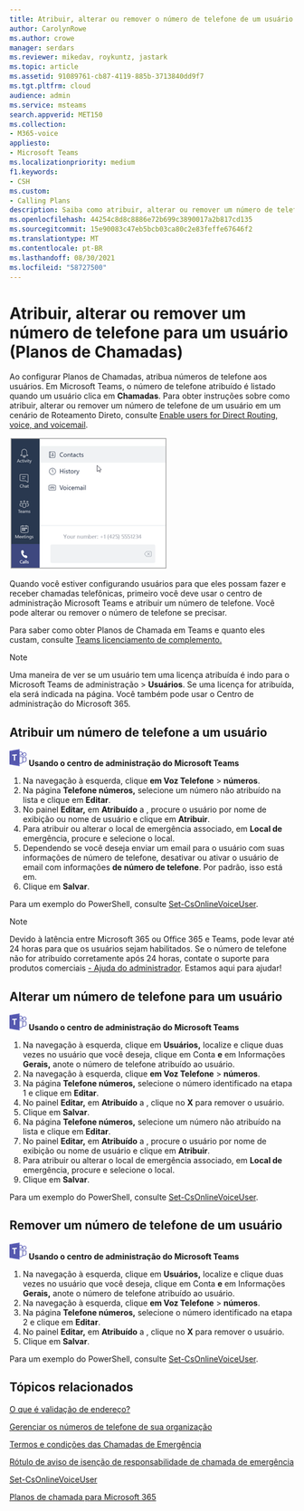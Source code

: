 ```yaml
---
title: Atribuir, alterar ou remover o número de telefone de um usuário
author: CarolynRowe
ms.author: crowe
manager: serdars
ms.reviewer: mikedav, roykuntz, jastark
ms.topic: article
ms.assetid: 91089761-cb87-4119-885b-3713840dd9f7
ms.tgt.pltfrm: cloud
audience: admin
ms.service: msteams
search.appverid: MET150
ms.collection:
- M365-voice
appliesto:
- Microsoft Teams
ms.localizationpriority: medium
f1.keywords:
- CSH
ms.custom:
- Calling Plans
description: Saiba como atribuir, alterar ou remover um número de telefone de trabalho para seus usuários Teams para que empresas e clientes externos possam chamar.
ms.openlocfilehash: 44254c8d8c8886e72b699c3890017a2b817cd135
ms.sourcegitcommit: 15e90083c47eb5bcb03ca80c2e83feffe67646f2
ms.translationtype: MT
ms.contentlocale: pt-BR
ms.lasthandoff: 08/30/2021
ms.locfileid: "58727500"
---
```

# <a name="assign-change-or-remove-a-phone-number-for-a-user-calling-plans"></a>Atribuir, alterar ou remover um número de telefone para um usuário (Planos de Chamadas)

Ao configurar Planos de Chamadas, atribua números de telefone aos usuários. Em Microsoft Teams, o número de telefone atribuído é listado quando um usuário clica em **Chamadas**. Para obter instruções sobre como atribuir, alterar ou remover um número de telefone de um usuário em um cenário de Roteamento Direto, consulte [Enable users for Direct Routing, voice, and voicemail](./direct-routing-enable-users.md).

![Número de telefone do usuário exibido em Teams.](media/teams-phone-number.png)

Quando você estiver configurando usuários para que eles possam fazer e receber chamadas telefônicas, primeiro você deve usar o centro de administração Microsoft Teams e atribuir um número de telefone. Você pode alterar ou remover o número de telefone se precisar.
  
Para saber como obter Planos de Chamada em Teams e quanto eles custam, consulte [Teams licenciamento de complemento.](./teams-add-on-licensing/microsoft-teams-add-on-licensing.md)
  
> [!NOTE]
> Uma maneira de ver se um usuário tem uma licença atribuída é indo para o Microsoft Teams de administração > **Usuários**. Se uma licença for atribuída, ela será indicada na página.  Você também pode usar o Centro de administração do Microsoft 365.
  
## <a name="assign-a-phone-number-to-a-user"></a>Atribuir um número de telefone a um usuário
 
![Um ícone mostrando o logotipo Microsoft Teams.](media/teams-logo-30x30.png) **Usando o centro de administração do Microsoft Teams**
    
1. Na navegação à esquerda, clique **em Voz Telefone**  >  **números**.
2. Na página **Telefone números,** selecione um número não atribuído na lista e clique em **Editar**.  
3. No painel **Editar,** em **Atribuído** a , procure o usuário por nome de exibição ou nome de usuário e clique em **Atribuir**.
4. Para atribuir ou alterar o local de emergência associado, em **Local de** emergência, procure e selecione o local.
5. Dependendo se você deseja enviar um email para o usuário com suas informações de número de telefone, desativar ou ativar o usuário de email com informações **de número de telefone**. Por padrão, isso está em. 
6. Clique em **Salvar**.

Para um exemplo do PowerShell, consulte [Set-CsOnlineVoiceUser](/powershell/module/skype/set-csonlinevoiceuser).

> [!NOTE]
> Devido à latência entre Microsoft 365 ou Office 365 e Teams, pode levar até 24 horas para que os usuários sejam habilitados. Se o número de telefone não for atribuído corretamente após 24 horas, contate o suporte para produtos comerciais [- Ajuda do administrador](/microsoft-365/admin/contact-support-for-business-products). Estamos aqui para ajudar!

  
## <a name="change-a-phone-number-for-a-user"></a>Alterar um número de telefone para um usuário
 
![Um ícone mostrando o logotipo Microsoft Teams.](media/teams-logo-30x30.png) **Usando o centro de administração do Microsoft Teams**
    
1. Na navegação à esquerda, clique em **Usuários,** localize e clique duas vezes no usuário que você deseja, clique em Conta **e** em Informações **Gerais,** anote o número de telefone atribuído ao usuário.
2. Na navegação à esquerda, clique **em Voz Telefone**  >  **números**.
3. Na página **Telefone números,** selecione o número identificado na etapa 1 e clique em **Editar**.  
4. No painel **Editar,** em **Atribuído** a , clique no **X** para remover o usuário.
5. Clique em **Salvar**.
6. Na página **Telefone números,** selecione um número não atribuído na lista e clique em **Editar**.  
7. No painel **Editar,** em **Atribuído** a , procure o usuário por nome de exibição ou nome de usuário e clique em **Atribuir**.
8. Para atribuir ou alterar o local de emergência associado, em **Local de** emergência, procure e selecione o local.
9. Clique em **Salvar**.

Para um exemplo do PowerShell, consulte [Set-CsOnlineVoiceUser](/powershell/module/skype/set-csonlinevoiceuser).

## <a name="remove-a-phone-number-from-a-user"></a>Remover um número de telefone de um usuário
 
![Um ícone mostrando o logotipo Microsoft Teams.](media/teams-logo-30x30.png) **Usando o centro de administração do Microsoft Teams**

1. Na navegação à esquerda, clique em **Usuários,** localize e clique duas vezes no usuário que você deseja, clique em Conta **e** em Informações **Gerais,** anote o número de telefone atribuído ao usuário.
2. Na navegação à esquerda, clique **em Voz Telefone**  >  **números**.
3. Na página **Telefone números,** selecione o número identificado na etapa 2 e clique em **Editar**.  
4. No painel **Editar,** em **Atribuído** a , clique no **X** para remover o usuário.
5. Clique em **Salvar**.

Para um exemplo do PowerShell, consulte [Set-CsOnlineVoiceUser](/powershell/module/skype/set-csonlinevoiceuser).

## <a name="related-topics"></a>Tópicos relacionados

[O que é validação de endereço?](/skypeforbusiness/what-are-calling-plans-in-office-365/what-is-address-validation)

[Gerenciar os números de telefone de sua organização](/microsoftteams/manage-phone-numbers-for-your-organization)

[Termos e condições das Chamadas de Emergência](./emergency-calling-terms-and-conditions.md)

[Rótulo de aviso de isenção de responsabilidade de chamada de emergência](https://github.com/MicrosoftDocs/OfficeDocs-SkypeForBusiness/blob/live/Teams/downloads/emergency-calling/emergency-calling-label-(en-us)-(v.1.0).zip?raw=true)

[Set-CsOnlineVoiceUser](/powershell/module/skype/set-csonlinevoiceuser)

[Planos de chamada para Microsoft 365](./calling-plans-for-office-365.md)
